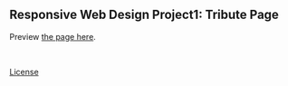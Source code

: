 ## Responsive Web Design Project1: Tribute Page

Preview [the page here](https://codepen.io/starryxy311/pen/ZEYpedE). 

<br> 

[License](https://codepen.io/starryxy311/pen/ZEYpedE/license)
